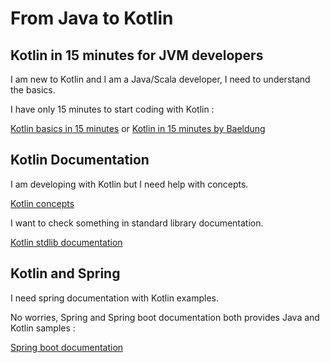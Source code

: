 # From Java to Kotlin

## Kotlin in 15 minutes for JVM developers

I am new to Kotlin and I am a Java/Scala developer, I need to understand the basics.

I have only 15 minutes to start coding with Kotlin :

[Kotlin basics in 15 minutes](https://kotlinlang.org/docs/basic-syntax.html#creating-classes-and-instances)
or
[Kotlin in 15 minutes by Baeldung](https://www.baeldung.com/kotlin/intro)

## Kotlin Documentation

I am developing with Kotlin but I need help with concepts.

[Kotlin concepts](https://kotlinlang.org/docs/home.html)

I want to check something in standard library documentation.

[Kotlin stdlib documentation](https://kotlinlang.org/api/latest/jvm/stdlib/)

## Kotlin and Spring

I need spring documentation with Kotlin examples.

No worries, Spring and Spring boot documentation both provides Java and Kotlin samples :

[Spring boot documentation](https://docs.spring.io/spring-boot/index.html)